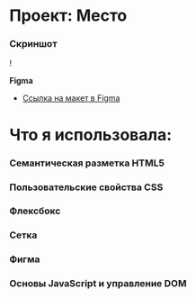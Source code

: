 # Проект: Место

### Скриншот

! [](./images/%D1%81%D0%BA%D1%80%D0%B8%D0%BD%D1%88%D0%BE%D1%82.jpg)

**Figma**

* [Ссылка на макет в Figma](https://www.figma.com/file/2cn9N9jSkmxD84oJik7xL7/JavaScript.-Sprint-4?node-id=0%3A1)

# Что я использовала:

### Cемантическая разметка HTML5
### Пользовательские свойства CSS
### Флексбокс
### Сетка
### Фигма
### Основы JavaScript и управление DOM